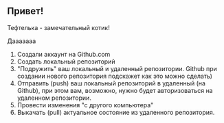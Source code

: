## Привет!

Тефтелька - замечательный котик!

Дааааааа

1. Создали аккаунт на Github.com
2. Создать локальный репозиторий
3. "Подружить" ваш локальный и удаленный репозитории. Github при создании нового репозитория подскажет как это можно сделать) 
4. Отправить (push) ваш локальный репозиторий в удаленный (на Github), при этом вам, возможно, нужно будет авторизоваться на удаленном репозитории.
5. Провести изменения "с другого компьютера"
6. Выкачать (pull) актуальное состояние из удаленного репозитория.